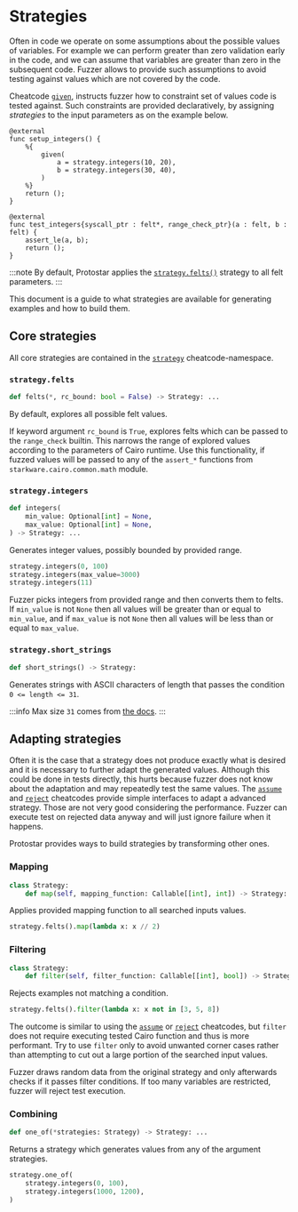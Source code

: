 # Strategies

Often in code we operate on some assumptions about the possible values of variables. 
For example we can perform greater than zero validation early in the code, and we can assume that variables are greater than zero in the subsequent code. 
Fuzzer allows to provide such assumptions to avoid testing against values which are not covered by the code. 

Cheatcode [`given`](../02-cheatcodes/given.md),
instructs fuzzer how to constraint set of values code is tested against.
Such constraints are provided declaratively, by assigning _strategies_ to the input parameters as on the example below.

```cairo title="Example"
@external
func setup_integers() {
    %{
        given(
            a = strategy.integers(10, 20),
            b = strategy.integers(30, 40),
        )
    %}
    return ();
}

@external
func test_integers{syscall_ptr : felt*, range_check_ptr}(a : felt, b : felt) {
    assert_le(a, b);
    return ();
}
```

:::note
By default, Protostar applies the [`strategy.felts()`](#strategyfelts) strategy to all felt
parameters.
:::

This document is a guide to what strategies are available for generating examples and how to build
them.

## Core strategies

All core strategies are contained in the [`strategy`](../02-cheatcodes/strategy.md)
cheatcode-namespace.

### `strategy.felts`

```python
def felts(*, rc_bound: bool = False) -> Strategy: ...
```

By default, explores all possible felt values.

If keyword argument `rc_bound` is `True`, explores felts which can be passed to the `range_check`
builtin.
This narrows the range of explored values according to the parameters of Cairo runtime.
Use this functionality, if fuzzed values will be passed to any of the `assert_*` functions from
`starkware.cairo.common.math` module.

### `strategy.integers`

```python
def integers(
    min_value: Optional[int] = None,
    max_value: Optional[int] = None,
) -> Strategy: ...
```

Generates integer values, possibly bounded by provided range.

```python title="Examples"
strategy.integers(0, 100)
strategy.integers(max_value=3000)
strategy.integers(11)
```

Fuzzer picks integers from provided range and then converts them to felts.
If `min_value` is not `None` then all values will be greater than or equal to `min_value`,
and if `max_value` is not `None` then all values will be less than or equal to `max_value`.

### `strategy.short_strings`
```python
def short_strings() -> Strategy:
```

Generates strings with ASCII characters of length that passes the condition `0 <= length <= 31`.

:::info
Max size `31` comes from [the docs](https://www.cairo-lang.org/docs/how_cairo_works/consts.html#short-string-literals).
:::

## Adapting strategies

Often it is the case that a strategy does not produce exactly what is desired and it is necessary to further
adapt the generated values.
Although this could be done in tests directly, this hurts because fuzzer does not know about the adaptation and may repeatedly test the same values.
The [`assume`] and [`reject`] cheatcodes provide simple interfaces to adapt a advanced strategy.
Those are not very good considering the performance.
Fuzzer can execute test on rejected data anyway and will just ignore failure when it happens.

Protostar provides ways to build strategies by transforming other ones.

### Mapping

```python
class Strategy:
    def map(self, mapping_function: Callable[[int], int]) -> Strategy: ...
```

Applies provided mapping function to all searched inputs values.

```python title="Example"
strategy.felts().map(lambda x: x // 2)
```

### Filtering

```python
class Strategy:
    def filter(self, filter_function: Callable[[int], bool]) -> Strategy: ...
```

Rejects examples not matching a condition.

```python title="Example"
strategy.felts().filter(lambda x: x not in [3, 5, 8])
```

The outcome is similar to using the [`assume`] or [`reject`] cheatcodes, but `filter` does not
require executing tested Cairo function and thus is more performant.
Try to use `filter` only to avoid unwanted corner cases rather than attempting to cut out a large
portion of the searched input values.

Fuzzer draws random data from the original strategy and only afterwards checks if it passes filter conditions.
If too many variables are restricted, fuzzer will reject test execution.

### Combining

```python
def one_of(*strategies: Strategy) -> Strategy: ...
```

Returns a strategy which generates values from any of the argument strategies.

```python title="Example"
strategy.one_of(
    strategy.integers(0, 100),
    strategy.integers(1000, 1200),
)
```

[`assume`]: ../02-cheatcodes/assume.md

[`reject`]: ../02-cheatcodes/reject.md
